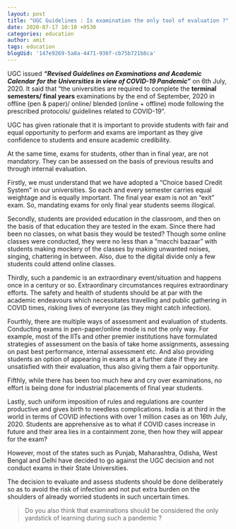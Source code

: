 ```yaml
---
layout: post
title: "UGC Guidelines : Is examination the only tool of evaluation ?"
date: 2020-07-17 10:10 +0530
categories: education
author: amit
tags: education
blogUid: '147e9269-5a8a-4471-936f-cb75b721b8ca'
---
```


UGC issued ***“Revised Guidelines on Examinations and Academic Calendar for the Universities in view of COVID-19 Pandemic”*** on 6th July, 2020. It said that “the universities are required to complete the **terminal semesters/ final years** examinations by the end of September, 2020 in offline (pen & paper)/ online/ blended (online + offline) mode following the prescribed protocols/ guidelines related to COVID-19”. 

UGC has given rationale that it is important to provide students with fair and equal opportunity to perform and exams are important as they give confidence to students and ensure academic credibility. 

At the same time, exams for students, other than in final year, are not mandatory. They can be assessed on the basis of previous results and through internal evaluation. 

Firstly, we must understand that we have adopted a “Choice based Credit System” in our universities. So each and every semester carries equal weightage and is equally important. The final year exam is not an “exit” exam. So, mandating exams for only final year students seems illogical. 

Secondly, students are provided education in the classroom, and then on the basis of that education they are tested in the exam. Since there had been no classes, on what basis they would be tested? Though some online classes were conducted, they were no less than a “macchi bazaar” with students making mockery of the classes by making unwanted noises, singing, chattering in between. Also, due to the digital divide only a few students could attend online classes. 

Thirdly, such a pandemic is an extraordinary event/situation and happens once in a century or so. Extraordinary circumstances requires extraordinary efforts. The safety and health of students should be at par with the academic endeavours which necessitates travelling and public gathering in COVID times, risking lives of everyone (as they might catch infection). 

Fourthly, there are multiple ways of assessment and evaluation of students. Conducting exams in pen-paper/online mode is not the only way. For example, most of the IITs and other premier institutions have formulated strategies of assessment on the basis of take home assignments, assessing on past best performance, internal assessment etc. And also providing students an option of appearing in exams at a further date if they are unsatisfied with their evaluation, thus also giving them a fair opportunity. 

Fifthly, while there has been too much hew and cry over examinations, no effort is being done for industrial placements of final year students. 

Lastly, such uniform imposition of rules and regulations are counter productive and gives birth to needless complications. India is at third in the world in terms of COVID infections with over 1 million cases as on 16th July, 2020. Students are apprehensive as to what if COVID cases increase in future and their area lies in a containment zone, then how they will appear for the exam? 

However, most of the states such as Punjab, Maharashtra, Odisha, West Bengal and Delhi have decided to go against the UGC decision and not conduct exams in their State Universities. 

The decision to evaluate and assess students should be done deliberately so as to avoid the risk of infection and not put extra burden on the shoulders of already worried students in such uncertain times. 

> Do you also think that examinations should be considered the only yardstick of learning during such a pandemic ?

